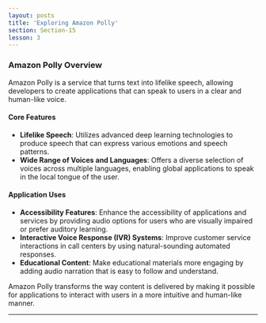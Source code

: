 ```yaml
---
layout: posts
title: 'Exploring Amazon Polly'
section: Section-15
lesson: 3
---
```


### Amazon Polly Overview

Amazon Polly is a service that turns text into lifelike speech, allowing developers to create applications that can speak to users in a clear and human-like voice.

<!-- pagebreak -->

#### Core Features

- **Lifelike Speech**: Utilizes advanced deep learning technologies to produce speech that can express various emotions and speech patterns.
- **Wide Range of Voices and Languages**: Offers a diverse selection of voices across multiple languages, enabling global applications to speak in the local tongue of the user.

<!-- pagebreak -->

#### Application Uses

- **Accessibility Features**: Enhance the accessibility of applications and services by providing audio options for users who are visually impaired or prefer auditory learning.
- **Interactive Voice Response (IVR) Systems**: Improve customer service interactions in call centers by using natural-sounding automated responses.
- **Educational Content**: Make educational materials more engaging by adding audio narration that is easy to follow and understand.

Amazon Polly transforms the way content is delivered by making it possible for applications to interact with users in a more intuitive and human-like manner.

---
